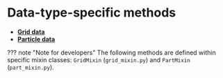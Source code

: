 # Data-type-specific methods


<div class="grid cards center single-column" markdown>

- [__Grid data__](grid-data.md)
- [__Particle data__](particle-data.md)
</div>

??? note "Note for developers"
    The following methods are defined within specific mixin classes: `GridMixin` (`grid_mixin.py`) and `PartMixin` (`part_mixin.py`).
